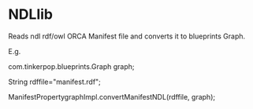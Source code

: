 # NDLlib
Reads ndl rdf/owl ORCA Manifest file and converts it to blueprints Graph.

E.g.

com.tinkerpop.blueprints.Graph graph;

String rdffile="manifest.rdf";

ManifestPropertygraphImpl.convertManifestNDL(rdffile, graph);
